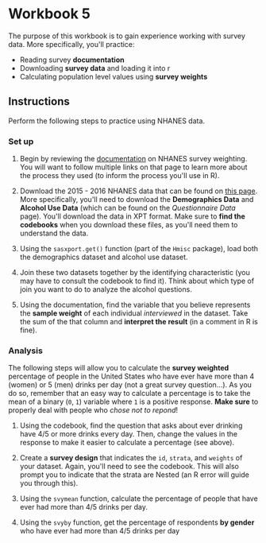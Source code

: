 # Workbook 5

The purpose of this workbook is to gain experience working with survey data. More specifically, you'll practice:

- Reading survey **documentation**
- Downloading **survey data** and loading it into r
- Calculating population level values using **survey weights**

## Instructions
Perform the following steps to practice using NHANES data.

### Set up


1. Begin by reviewing the [documentation](https://www.cdc.gov/nchs/nhanes/about_nhanes.htm) on NHANES survey weighting. You will want to follow multiple links on that page to learn more about the process they used (to inform the process you'll use in R).

2. Download the 2015 - 2016 NHANES data that can be found on [this page](https://wwwn.cdc.gov/nchs/nhanes/Default.aspx). More specifically, you'll need to download the **Demographics Data** and **Alcohol Use Data** (which can be found on the _Questionnaire Data_ page). You'll download the data in XPT format. Make sure to **find the codebooks** when you download these files, as you'll need them to understand the data.

3. Using the `sasxport.get()` function (part of the `Hmisc` package), load both the demographics dataset and alcohol use dataset.

4. Join these two datasets together by the identifying characteristic (you may have to consult the codebook to find it). Think about which type of join you want to do to analyze the alcohol questions.

5. Using the documentation, find the variable that you believe represents the **sample weight** of each individual _interviewed_ in the dataset. Take the sum of the that column and **interpret the result** (in a comment in R is fine).

### Analysis

The following steps will allow you to calculate the **survey weighted** percentage of people in the United States who have ever have more than 4 (women) or 5 (men) drinks per day (not a great survey question...). As you do so, remember that an easy way to calculate a percentage is to take the mean of a binary (`0`, `1`) variable where `1` is a positive response. **Make sure** to properly deal with people who _chose not to repond_!

1. Using the codebook, find the question that asks about ever drinking have 4/5 or more drinks every day. Then, change the values in the response to make it easier to calculate a percentage (see above).

2. Create a **survey design** that indicates the `id`, `strata`, and `weights` of your dataset. Again, you'll need to see the codebook. This will also prompt you to indicate that the strata are Nested (an R error will guide you through this).

3. Using the `svymean` function, calculate the percentage of people that have ever had more than 4/5 drinks per day.

4. Using the `svyby` function, get the percentage of respondents **by gender** who have ever had more than 4/5 drinks per day
